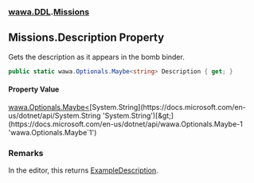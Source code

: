 ### [wawa.DDL](wawa.DDL.md 'wawa.DDL').[Missions](Missions.md 'wawa.DDL.Missions')

## Missions.Description Property

Gets the description as it appears in the bomb binder.

```csharp
public static wawa.Optionals.Maybe<string> Description { get; }
```

#### Property Value
[wawa.Optionals.Maybe&lt;](https://docs.microsoft.com/en-us/dotnet/api/wawa.Optionals.Maybe-1 'wawa.Optionals.Maybe`1')[System.String](https://docs.microsoft.com/en-us/dotnet/api/System.String 'System.String')[&gt;](https://docs.microsoft.com/en-us/dotnet/api/wawa.Optionals.Maybe-1 'wawa.Optionals.Maybe`1')

### Remarks
  
In the editor, this returns [ExampleDescription](Missions.ExampleDescription.md 'wawa.DDL.Missions.ExampleDescription').